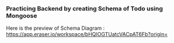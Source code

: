 ### Practicing Backend by creating Schema of Todo using Mongoose 
Here is the preview of Schema Diagram : https://app.eraser.io/workspace/bHQIOGTUatcVACpAT6Fb?origin=

